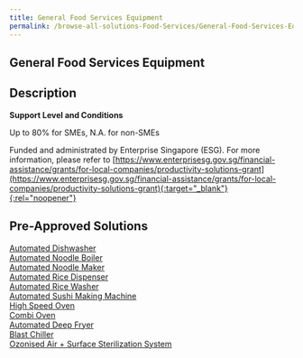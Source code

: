```yaml
---
title: General Food Services Equipment
permalink: /browse-all-solutions-Food-Services/General-Food-Services-Equipment
---
```


## General Food Services Equipment
## Description

**Support Level and Conditions**

Up to 80% for SMEs, N.A. for non-SMEs

Funded and administrated by Enterprise Singapore (ESG). For more information, please refer to
[https://www.enterprisesg.gov.sg/financial-assistance/grants/for-local-companies/productivity-solutions-grant](https://www.enterprisesg.gov.sg/financial-assistance/grants/for-local-companies/productivity-solutions-grant){:target="_blank"}{:rel="noopener"}

## Pre-Approved Solutions

<a href='/productivity-solutions-grant/solutionrepo/solution16' target='_blank'>Automated Dishwasher</a><br>
<a href='/productivity-solutions-grant/solutionrepo/solution17' target='_blank'>Automated Noodle Boiler</a><br>
<a href='/productivity-solutions-grant/solutionrepo/solution18' target='_blank'>Automated Noodle Maker</a><br>
<a href='/productivity-solutions-grant/solutionrepo/solution19' target='_blank'>Automated Rice Dispenser</a><br>
<a href='/productivity-solutions-grant/solutionrepo/solution20' target='_blank'>Automated Rice Washer</a><br>
<a href='/productivity-solutions-grant/solutionrepo/solution21' target='_blank'>Automated Sushi Making Machine</a><br>
<a href='/productivity-solutions-grant/solutionrepo/solution56' target='_blank'>High Speed Oven</a><br>
<a href='/productivity-solutions-grant/solutionrepo/solution401' target='_blank'>Combi Oven</a><br>
<a href='/productivity-solutions-grant/solutionrepo/solution2518' target='_blank'>Automated Deep Fryer</a><br>
<a href='/productivity-solutions-grant/solutionrepo/solution2519' target='_blank'>Blast Chiller</a><br>
<a href='/productivity-solutions-grant/solutionrepo/solution2520' target='_blank'>Ozonised Air + Surface Sterilization System</a><br>
